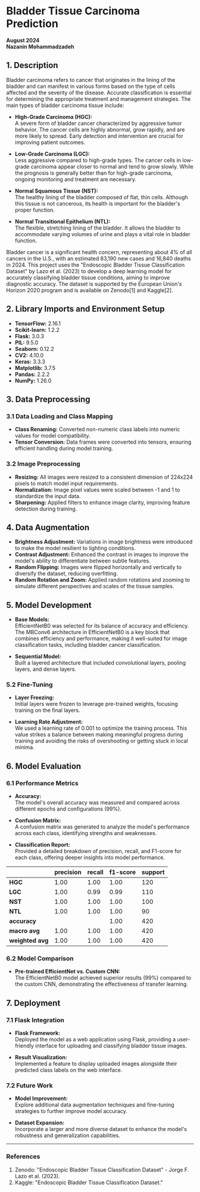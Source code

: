 # Bladder Tissue Carcinoma Prediction

**August 2024**  
**Nazanin Mohammadzadeh**

## 1. Description

Bladder carcinoma refers to cancer that originates in the lining of the bladder and can manifest in various forms based on the type of cells affected and the severity of the disease. Accurate classification is essential for determining the appropriate treatment and management strategies. The main types of bladder carcinoma tissue include:

- **High-Grade Carcinoma (HGC):**  
  A severe form of bladder cancer characterized by aggressive tumor behavior. The cancer cells are highly abnormal, grow rapidly, and are more likely to spread. Early detection and intervention are crucial for improving patient outcomes.

- **Low-Grade Carcinoma (LGC):**  
  Less aggressive compared to high-grade types. The cancer cells in low-grade carcinoma appear closer to normal and tend to grow slowly. While the prognosis is generally better than for high-grade carcinoma, ongoing monitoring and treatment are necessary.

- **Normal Squamous Tissue (NST):**  
  The healthy lining of the bladder composed of flat, thin cells. Although this tissue is not cancerous, its health is important for the bladder's proper function.

- **Normal Transitional Epithelium (NTL):**  
  The flexible, stretching lining of the bladder. It allows the bladder to accommodate varying volumes of urine and plays a vital role in bladder function.

Bladder cancer is a significant health concern, representing about 4% of all cancers in the U.S., with an estimated 83,190 new cases and 16,840 deaths in 2024. This project uses the "Endoscopic Bladder Tissue Classification Dataset" by Lazo et al. (2023) to develop a deep learning model for accurately classifying bladder tissue conditions, aiming to improve diagnostic accuracy. The dataset is supported by the European Union's Horizon 2020 program and is available on Zenodo[1] and Kaggle[2].

## 2. Library Imports and Environment Setup

- **TensorFlow:** 2.16.1
- **Scikit-learn:** 1.2.2
- **Flask:** 3.0.3
- **PIL:** 9.5.0
- **Seaborn:** 0.12.2
- **CV2:** 4.10.0
- **Keras:** 3.3.3
- **Matplotlib:** 3.7.5
- **Pandas:** 2.2.2
- **NumPy:** 1.26.0

## 3. Data Preprocessing

### 3.1 Data Loading and Class Mapping

- **Class Renaming:** Converted non-numeric class labels into numeric values for model compatibility.
- **Tensor Conversion:** Data frames were converted into tensors, ensuring efficient handling during model training.

### 3.2 Image Preprocessing

- **Resizing:** All images were resized to a consistent dimension of 224x224 pixels to match model input requirements.
- **Normalization:** Image pixel values were scaled between -1 and 1 to standardize the input data.
- **Sharpening:** Applied filters to enhance image clarity, improving feature detection during training.

## 4. Data Augmentation

- **Brightness Adjustment:** Variations in image brightness were introduced to make the model resilient to lighting conditions.
- **Contrast Adjustment:** Enhanced the contrast in images to improve the model's ability to differentiate between subtle features.
- **Random Flipping:** Images were flipped horizontally and vertically to diversify the dataset, reducing overfitting.
- **Random Rotation and Zoom:** Applied random rotations and zooming to simulate different perspectives and scales of the tissue samples.

## 5. Model Development

- **Base Models:**  
  EfficientNetB0 was selected for its balance of accuracy and efficiency. The MBConv6 architecture in EfficientNetB0 is a key block that combines efficiency and performance, making it well-suited for image classification tasks, including bladder cancer classification.

- **Sequential Model:**  
  Built a layered architecture that included convolutional layers, pooling layers, and dense layers.

### 5.2 Fine-Tuning

- **Layer Freezing:**  
  Initial layers were frozen to leverage pre-trained weights, focusing training on the final layers.
  
- **Learning Rate Adjustment:**  
  We used a learning rate of 0.001 to optimize the training process. This value strikes a balance between making meaningful progress during training and avoiding the risks of overshooting or getting stuck in local minima.

## 6. Model Evaluation

### 6.1 Performance Metrics

- **Accuracy:**  
  The model's overall accuracy was measured and compared across different epochs and configurations (99%).

- **Confusion Matrix:**  
  A confusion matrix was generated to analyze the model's performance across each class, identifying strengths and weaknesses.

- **Classification Report:**  
  Provided a detailed breakdown of precision, recall, and F1-score for each class, offering deeper insights into model performance.

|              | precision | recall | f1-score | support |
|--------------|-----------|--------|----------|---------|
| **HGC**      | 1.00      | 1.00   | 1.00     | 120     |
| **LGC**      | 1.00      | 0.99   | 0.99     | 110     |
| **NST**      | 1.00      | 1.00   | 1.00     | 100     |
| **NTL**      | 1.00      | 1.00   | 1.00     | 90      |
| **accuracy** |           |        | 1.00     | 420     |
| **macro avg**| 1.00      | 1.00   | 1.00     | 420     |
| **weighted avg** | 1.00  | 1.00   | 1.00     | 420     |




### 6.2 Model Comparison

- **Pre-trained EfficientNet vs. Custom CNN:**  
  The EfficientNetB0 model achieved superior results (99%) compared to the custom CNN, demonstrating the effectiveness of transfer learning.

## 7. Deployment

### 7.1 Flask Integration

- **Flask Framework:**  
  Deployed the model as a web application using Flask, providing a user-friendly interface for uploading and classifying bladder tissue images.
  
- **Result Visualization:**  
  Implemented a feature to display uploaded images alongside their predicted class labels on the web interface.

### 7.2 Future Work

- **Model Improvement:**  
  Explore additional data augmentation techniques and fine-tuning strategies to further improve model accuracy.
  
- **Dataset Expansion:**  
  Incorporate a larger and more diverse dataset to enhance the model's robustness and generalization capabilities.

---

### References

1. Zenodo: "Endoscopic Bladder Tissue Classification Dataset" - Jorge F. Lazo et al. (2023).  
2. Kaggle: "Endoscopic Bladder Tissue Classification Dataset."
